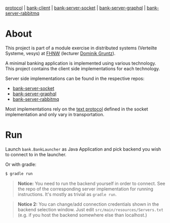 [protocol](https://github.com/mikenoethiger/bank-server-socket#protocol) | [bank-client](https://github.com/mikenoethiger/bank-client) | [bank-server-socket](https://github.com/mikenoethiger/bank-server-socket) | [bank-server-graphql](https://github.com/mikenoethiger/bank-server-graphql) | [bank-server-rabbitmq](https://github.com/mikenoethiger/bank-server-rabbitmq)

# About

This project is part of a module exercise in distributed systems (Verteilte Systeme, vesys) at [FHNW](https://github.com/FHNW) (lecturer [Dominik Gruntz](https://github.com/dgruntz)).

A minimal banking application is implemented using various technology. This project contains the client side implementations for each technology.

Server side implementations can be found in the respective repos:
 
* [bank-server-socket](https://github.com/mikenoethiger/bank-server-socket)
* [bank-server-graphql](https://github.com/mikenoethiger/bank-server-graphql)
* [bank-server-rabbitmq](https://github.com/mikenoethiger/bank-server-rabbitmq)

Most implementations rely on the [text protocol](https://github.com/mikenoethiger/bank-server-socket#protocol) defined in the socket implementation and only vary in transportation.

# Run

Launch `bank.BankLauncher` as Java Application and pick backend you wish to connect to in the launcher.

Or with gradle:

```bash
$ gradle run
```

> **Notice:** You need to run the backend yourself in order to connect.
> See the repo of the corresponding server implementation for running instructions.
> It's mostly as trivial as `gradle run`.

> **Notice 2:** You can change/add connection credentials shown in the backend selection window. Just edit `src/main/resources/Servers.txt` (e.g. if you host the backend somewhere else than localhost.)